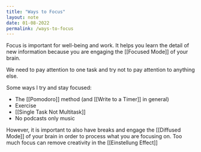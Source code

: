 ```yaml
---
title: "Ways to Focus" 
layout: note
date: 01-08-2022
permalink: /ways-to-focus
---
```


Focus is important for well-being and work. It helps you learn the detail of new information because you are engaging the [[Focused Mode]] of your brain.

We need to pay attention to one task and try not to pay attention to anything else.

Some ways I try and stay focused:

-   The [[Pomodoro]] method (and [[Write to a Timer]] in general)
-   Exercise
-   [[Single Task Not Multitask]]
-   No podcasts only music

However, it is important to also have breaks and engage the [[Diffused Mode]]  of your brain in order to process what you are focusing on. Too much focus can remove creativity in the [[Einstellung Effect]]
